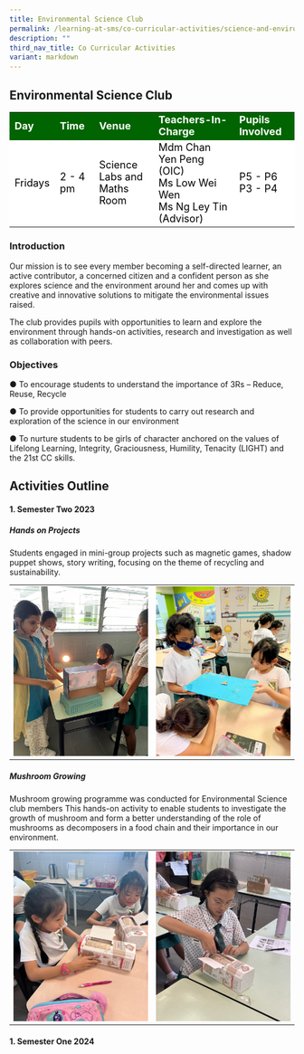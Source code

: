 ```yaml
---
title: Environmental Science Club
permalink: /learning-at-sms/co-curricular-activities/science-and-environmental-club/
description: ""
third_nav_title: Co Curricular Activities
variant: markdown
---
```

## Environmental Science Club

<table>
<tbody>
	<tr style="background-color:darkgreen;color:white;font-size:18px"><td><b>Day</b></td>
	<td><b>Time</b></td>
	<td><b>Venue</b></td>
	<td><b>Teachers-In-Charge</b></td>
	<td><b>Pupils Involved</b></td>
</tr>
	<tr style="background-color:white;color:black;font-size:18px">
		<td>Fridays </td>
		<td>2 - 4 pm</td>
	<td>Science Labs and <br>Maths Room </td>
	<td>Mdm Chan Yen Peng (OIC)<br>Ms Low Wei Wen<br>Ms Ng Ley Tin (Advisor)</td>
	<td>P5 - P6<br>P3 - P4</td>
</tr>
</tbody></table>

### Introduction

Our mission is to see every member becoming a self-directed learner, an active contributor, a concerned citizen and a confident person as she explores science and the environment around her and comes up with creative and innovative solutions to mitigate the environmental issues raised.

The club provides pupils with opportunities to learn and explore the environment through hands-on activities, research and investigation as well as collaboration with peers. 

### Objectives


●	To encourage students to understand the importance of 3Rs – Reduce, Reuse, Recycle

●	To provide opportunities for students to carry out research and exploration of the science in our environment

●	To nurture students to be girls of character anchored on the values of Lifelong Learning, Integrity, Graciousness, Humility, Tenacity (LIGHT) and the 21st CC skills.
    

## Activities Outline

#### 1. Semester Two 2023

##### Hands on Projects

Students engaged in mini-group projects such as magnetic games, shadow puppet shows, story writing, focusing on the theme of recycling and sustainability.

<table>
<tbody><tr>
		<td><img alt="handson01" src="/images/CCAs/Sci%20and%20Environment%20Club/sci%20env%20club%20(10).JPG" style="width:280px;height:300px;"><b></b></td>
		<td><img alt="handson02" src="/images/CCAs/Sci%20and%20Environment%20Club/sci%20env%20club%20(11).jpg" style="width:280px;height:300px;"><b></b></td>
</tr></tbody></table>

##### Mushroom Growing

Mushroom growing programme was conducted for Environmental Science club members This hands-on activity to enable students to investigate the growth of mushroom and form a better understanding of the role of mushrooms as decomposers in a food chain and their importance in our environment.

<table>
<tbody><tr>
		<td><img alt="mushrm01" src="/images/CCAs/Sci%20and%20Environment%20Club/sci%20env%20club%20(1).jpg" style="width:280px;height:300px;"><b></b></td>
		<td><img alt="mushrm02" src="/images/CCAs/Sci%20and%20Environment%20Club/sci%20env%20club%20(2).JPG" style="width:280px;height:300px;"><b></b></td>
</tr></tbody></table>


#### 1. Semester One 2024





